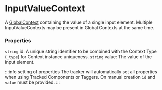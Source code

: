 # InputValueContext
A [GlobalContext](/taxonomy/reference/global-contexts/overview.md) containing the value of a single input element. Multiple InputValueContexts may be present in Global Contexts at the same time.

### Properties
`string` id: A unique string identifier to be combined with the Context Type (`_type`) 
for Context instance uniqueness.
`string` value: The value of the input element.

:::info setting of properties
The tracker will automatically set all properties when using Tracked Components or Taggers. On manual creation `id` and `value` must be provided.
:::

